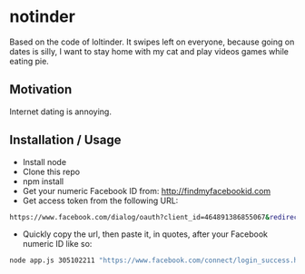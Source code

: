 # notinder


Based on the code of loltinder. It swipes left on everyone, because going on dates is silly, I want to stay home
with my cat and play videos games while eating pie. 

## Motivation

Internet dating is annoying.

## Installation / Usage

* Install node
* Clone this repo
* npm install
* Get your numeric Facebook ID from: http://findmyfacebookid.com
* Get access token from the following URL:

```sh
https://www.facebook.com/dialog/oauth?client_id=464891386855067&redirect_uri=https://www.facebook.com/connect/login_success.html&scope=basic_info,email,public_profile,user_about_me,user_activities,user_birthday,user_education_history,user_friends,user_interests,user_likes,user_location,user_photos,user_relationship_details&response_type=token
```

* Quickly copy the url, then paste it, in quotes, after your Facebook numeric ID like so:

```sh
node app.js 305102211 "https://www.facebook.com/connect/login_success.html#access_token=CAAGm0PX4ZCpsc3npjYuZASBBIwGz8rS1aQcnjn2cThwpwVVJ9QNqlejhICzkharwvX56IIw5hEsebHIaxSXAs4RvoSBLhsCaKTgQAZBGny1EICA7orRtiuhHVjspFXZBs2GT6JpHUKtlAZD&expires_in=6902"
```
